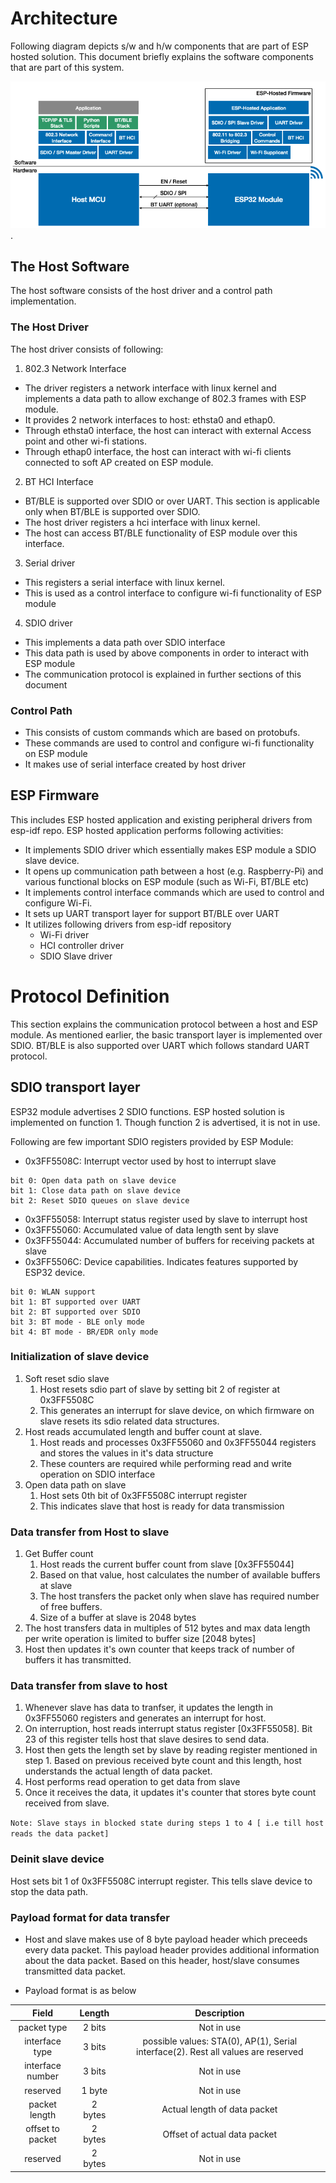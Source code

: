 # Architecture
Following diagram depicts s/w and h/w components that are part of ESP hosted solution. This document briefly explains the software components that are part of this system.

![ESP-Hosted Block Diagram](esp-hosted-block-diagram.png).

## The Host Software
The host software consists of the host driver and a control path implementation.

### The Host Driver
The host driver consists of following:
1. 802.3 Network Interface
- The driver registers a network interface with linux kernel and implements a data path to allow exchange of 802.3 frames with ESP module.
- It provides 2 network interfaces to host: ethsta0 and ethap0.
- Through ethsta0 interface, the host can interact with external Access point and other wi-fi stations.
- Through ethap0 interface, the host can interact with wi-fi clients connected to soft AP created on ESP module.

2. BT HCI Interface
- BT/BLE is supported over SDIO or over UART. This section is applicable only when BT/BLE is supported over SDIO.
- The host driver registers a hci interface with linux kernel.
- The host can access BT/BLE functionality of ESP module over this interface.

3. Serial driver
- This registers a serial interface with linux kernel.
- This is used as a control interface to configure wi-fi functionality of ESP module

4. SDIO driver
- This implements a data path over SDIO interface
- This data path is used by above components in order to interact with ESP module
- The communication protocol is explained in further sections of this document

### Control Path
- This consists of custom commands which are based on protobufs.
- These commands are used to control and configure wi-fi functionality on ESP module
- It makes use of serial interface created by host driver

## ESP Firmware
This includes ESP hosted application and existing peripheral drivers from esp-idf repo. ESP hosted application performs following activities:
- It implements SDIO driver which essentially makes ESP module a SDIO slave device.
- It opens up communication path between a host (e.g. Raspberry-Pi) and various functional blocks on ESP module (such as Wi-Fi, BT/BLE etc)
- It implements control interface commands which are used to control and configure Wi-Fi.
- It sets up UART transport layer for support BT/BLE over UART
- It utilizes following drivers from esp-idf repository
	- Wi-Fi driver
	- HCI controller driver
	- SDIO Slave driver

# Protocol Definition
This section explains the communication protocol between a host and ESP module. As mentioned earlier, the basic transport layer is implemented over SDIO. BT/BLE is also supported over UART which follows standard UART protocol.

## SDIO transport layer
ESP32 module advertises 2 SDIO functions. ESP hosted solution is implemented on function 1. Though function 2 is advertised, it is not in use.

Following are few important SDIO registers provided by ESP Module:
* 0x3FF5508C: Interrupt vector used by host to interrupt slave
```
bit 0: Open data path on slave device
bit 1: Close data path on slave device
bit 2: Reset SDIO queues on slave device
```
* 0x3FF55058: Interrupt status register used by slave to interrupt host
* 0x3FF55060: Accumulated value of data length sent by slave
* 0x3FF55044: Accumulated number of buffers for receiving packets at slave
* 0x3FF5506C: Device capabilities. Indicates features supported by ESP32 device.
```
bit 0: WLAN support
bit 1: BT supported over UART
bit 2: BT supported over SDIO
bit 3: BT mode - BLE only mode
bit 4: BT mode - BR/EDR only mode
```

### Initialization of slave device
1. Soft reset sdio slave
	1. Host resets sdio part of slave by setting bit 2 of register at 0x3FF5508C
	2. This generates an interrupt for slave device, on which firmware on slave resets its sdio related data structures.
2. Host reads accumulated length and buffer count at slave.
	1. Host reads and processes 0x3FF55060 and 0x3FF55044 registers and stores the values in it's data structure
	2. These counters are required while performing read and write operation on SDIO interface
3. Open data path on slave
	1. Host sets 0th bit of 0x3FF5508C interrupt register
	2. This indicates slave that host is ready for data transmission

### Data transfer from Host to slave
1. Get Buffer count
	1. Host reads the current buffer count from slave [0x3FF55044]
	2. Based on that value, host calculates the number of available buffers at slave
	3. The host transfers the packet only when slave has required number of free buffers.
	4. Size of a buffer at slave is 2048 bytes
2. The host transfers data in multiples of 512 bytes and max data length per write operation is limited to buffer size [2048 bytes]
3. Host then updates it's own counter that keeps track of number of buffers it has transmitted.

### Data transfer from slave to host
1. Whenever slave has data to tranfser, it updates the length in 0x3FF55060 registers and generates an interrupt for host.
2. On interruption, host reads interrupt status register [0x3FF55058]. Bit 23 of this register tells host that slave desires to send data.
3. Host then gets the length set by slave by reading register mentioned in step 1. Based on previous received byte count and this length, host understands the actual length of data packet.
4. Host performs read operation to get data from slave
5. Once it receives the data, it updates it's counter that stores byte count received from slave.

`Note: Slave stays in blocked state during steps 1 to 4 [ i.e till host reads the data packet]`

### Deinit slave device
Host sets bit 1 of 0x3FF5508C interrupt register. This tells slave device to stop the data path.

### Payload format for data transfer
* Host and slave makes use of 8 byte payload header which preceeds every data packet. This payload header provides additional information about the data packet. Based on this header, host/slave consumes transmitted data packet.

* Payload format is as below

| Field | Length | Description |
|:-------:|:---------:|:--------:|
| packet type | 2 bits | Not in use |
| interface type | 3 bits | possible values: STA(0), AP(1), Serial interface(2). Rest all values are reserved |
| interface number | 3 bits | Not in use |
| reserved | 1 byte | Not in use |
| packet length | 2 bytes | Actual length of data packet |
| offset to packet | 2 bytes | Offset of actual data packet |
| reserved | 2 bytes  | Not in use |
